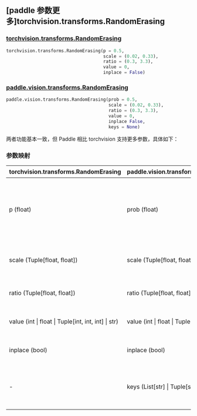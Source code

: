 ## [paddle 参数更多]torchvision.transforms.RandomErasing

### [torchvision.transforms.RandomErasing](https://pytorch.org/vision/main/generated/torchvision.transforms.RandomErasing.html?highlight=randomerasing#torchvision.transforms.RandomErasing)

```python
torchvision.transforms.RandomErasing(p = 0.5,
                                     scale = (0.02, 0.33),
                                     ratio = (0.3, 3.3),
                                     value = 0,
                                     inplace = False)
```

### [paddle.vision.transforms.RandomErasing](https://www.paddlepaddle.org.cn/documentation/docs/zh/develop/api/paddle/vision/transforms/RandomErasing_cn.html)

```python
paddle.vision.transforms.RandomErasing(prob = 0.5,
                                       scale = (0.02, 0.33),
                                       ratio = (0.3, 3.3),
                                       value = 0,
                                       inplace False,
                                       keys = None)
```

两者功能基本一致，但 Paddle 相比 torchvision 支持更多参数，具体如下：

### 参数映射

| torchvision.transforms.RandomErasing          | paddle.vision.transforms.RandomErasing     | 备注                                                         |
| --------------------------------------------- | ------------------------------------------ | ------------------------------------------------------------ |
| p (float)                                     | prob (float)                               | 参数名称不同，Paddle 使用 `prob` 替代 `p`，表示擦除操作的概率。 |
| scale (Tuple[float, float])                   | scale (Tuple[float, float])                    |  擦除区域面积在输入图像的中占比范围。 |
| ratio (Tuple[float, float])                   | ratio (Tuple[float, float])                    |  擦除区域的纵横比范围。 |
| value (int \| float \| Tuple[int, int, int] \| str) | value (int \| float \| Tuple[int, int, int] \| str)    | 擦除区域中像素将被替换为的值。 |
| inplace (bool)                                | inplace (bool)                             | 该变换是否在原地操作。                                         |
| -                                             | keys (List[str] \| Tuple[str], optional)   | Paddle 支持 `keys` 参数，torchvision 不支持。 |
